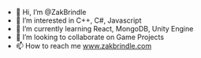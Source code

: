 - 👋 Hi, I’m @ZakBrindle
- 👀 I’m interested in          C++, C#, Javascript
- 🌱 I’m currently learning     React, MongoDB, Unity Engine
- 💞️ I’m looking to collaborate on     Game Projects
- 📫 How to reach me            www.zakbrindle.com

<!---
ZakBrindle/ZakBrindle is a ✨ special ✨ repository because its `README.md` (this file) appears on your GitHub profile.
You can click the Preview link to take a look at your changes.
--->
